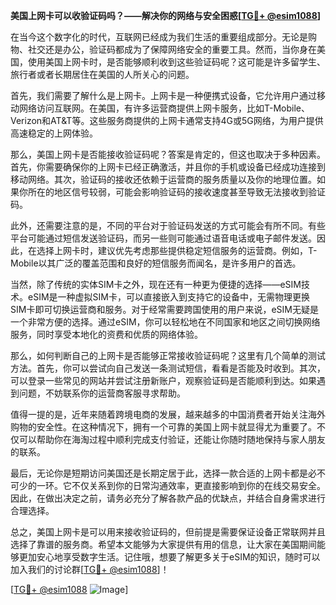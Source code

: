 **美国上网卡可以收验证码吗？——解决你的网络与安全困惑[[TG💪+ @esim1088](https://t.me/s/esim1088)]**

在当今这个数字化的时代，互联网已经成为我们生活的重要组成部分。无论是购物、社交还是办公，验证码都成为了保障网络安全的重要工具。然而，当你身在美国，使用美国上网卡时，是否能够顺利收到这些验证码呢？这可能是许多留学生、旅行者或者长期居住在美国的人所关心的问题。

首先，我们需要了解什么是上网卡。上网卡是一种便携式设备，它允许用户通过移动网络访问互联网。在美国，有许多运营商提供上网卡服务，比如T-Mobile、Verizon和AT&T等。这些服务商提供的上网卡通常支持4G或5G网络，为用户提供高速稳定的上网体验。

那么，美国上网卡是否能接收验证码呢？答案是肯定的，但这也取决于多种因素。首先，你需要确保你的上网卡已经正确激活，并且你的手机或设备已经成功连接到移动网络。其次，验证码的接收还依赖于运营商的服务质量以及你的地理位置。如果你所在的地区信号较弱，可能会影响验证码的接收速度甚至导致无法接收到验证码。

此外，还需要注意的是，不同的平台对于验证码发送的方式可能会有所不同。有些平台可能通过短信发送验证码，而另一些则可能通过语音电话或电子邮件发送。因此，在选择上网卡时，建议优先考虑那些提供稳定短信服务的运营商。例如，T-Mobile以其广泛的覆盖范围和良好的短信服务而闻名，是许多用户的首选。

当然，除了传统的实体SIM卡之外，现在还有一种更为便捷的选择——eSIM技术。eSIM是一种虚拟SIM卡，可以直接嵌入到支持它的设备中，无需物理更换SIM卡即可切换运营商和服务。对于经常需要跨国使用的用户来说，eSIM无疑是一个非常方便的选择。通过eSIM，你可以轻松地在不同国家和地区之间切换网络服务，同时享受本地化的资费和优质的网络体验。

那么，如何判断自己的上网卡是否能够正常接收验证码呢？这里有几个简单的测试方法。首先，你可以尝试向自己发送一条测试短信，看看是否能及时收到。其次，可以登录一些常见的网站并尝试注册新账户，观察验证码是否能顺利到达。如果遇到问题，不妨联系你的运营商客服寻求帮助。

值得一提的是，近年来随着跨境电商的发展，越来越多的中国消费者开始关注海外购物的安全性。在这种情况下，拥有一个可靠的美国上网卡就显得尤为重要了。不仅可以帮助你在海淘过程中顺利完成支付验证，还能让你随时随地保持与家人朋友的联系。

最后，无论你是短期访问美国还是长期定居于此，选择一款合适的上网卡都是必不可少的一环。它不仅关系到你的日常沟通效率，更直接影响到你的在线交易安全。因此，在做出决定之前，请务必充分了解各款产品的优缺点，并结合自身需求进行合理选择。

总之，美国上网卡是可以用来接收验证码的，但前提是需要保证设备正常联网并且选择了靠谱的服务商。希望本文能够为大家提供有用的信息，让大家在美国期间能够更加安心地享受数字生活。记住哦，想要了解更多关于eSIM的知识，随时可以加入我们的讨论群[[TG💪+ @esim1088](https://t.me/s/esim1088)]！

[[TG💪+ @esim1088](https://t.me/s/esim1088) ![Image](https://i.postimg.cc/4NQfJmqS/Snipaste-2025-05-13-00-14-12.png)]